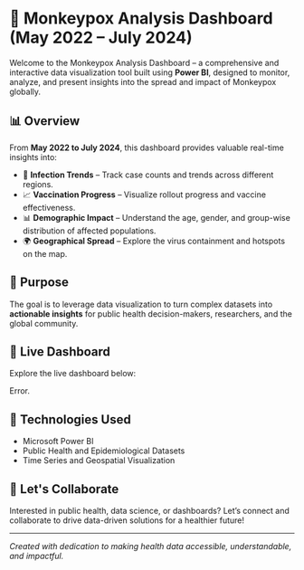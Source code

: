 # 🐒 Monkeypox Analysis Dashboard (May 2022 – July 2024)

Welcome to the Monkeypox Analysis Dashboard – a comprehensive and interactive data visualization tool built using **Power BI**, designed to monitor, analyze, and present insights into the spread and impact of Monkeypox globally.

## 📊 Overview

From **May 2022 to July 2024**, this dashboard provides valuable real-time insights into:

- 🦠 **Infection Trends** – Track case counts and trends across different regions.
- 📈 **Vaccination Progress** – Visualize rollout progress and vaccine effectiveness.
- 📊 **Demographic Impact** – Understand the age, gender, and group-wise distribution of affected populations.
- 🌍 **Geographical Spread** – Explore the virus containment and hotspots on the map.

## 🚀 Purpose

The goal is to leverage data visualization to turn complex datasets into **actionable insights** for public health decision-makers, researchers, and the global community.

## 🔗 Live Dashboard

Explore the live dashboard below:


  <object data="https://app.powerbi.com/view?r=eyJrIjoiZDNkNWNkNDktNDczOS00ZDI4LThkYjgtMjhjN2I0OTlkYzUwIiwidCI6ImRmODY3OWNkLWE4MGUtNDVkOC05OWFjLWM4M2VkN2ZmOTVhMCJ9" width="50%" height="520">
         
  Error.
      </object>



## 💼 Technologies Used

- Microsoft Power BI
- Public Health and Epidemiological Datasets
- Time Series and Geospatial Visualization

## 🙌 Let's Collaborate

Interested in public health, data science, or dashboards? Let’s connect and collaborate to drive data-driven solutions for a healthier future!

---

*Created with dedication to making health data accessible, understandable, and impactful.*
